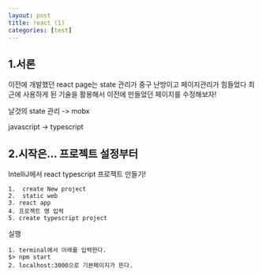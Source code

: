 ```yaml
---
layout: post
title: react (1)
categories: [test]
---
```



1.서론
---
이전에 개발했던 react page는 state 관리가 중구 난방이고 페이지관리가 힘들었다
최근에 사용하게 된 기술을 활용해서 이전에 만들었던 페이지를 수정해보자!

날것의 state 관리 -> mobx 

javascript -> typescript
 
2.시작은... 프로젝트 설정부터
---
IntelliJ에서 react typescript 프로젝트 만들기!
```
1.  create New project
2.  static web 
3. react app
4. 프로젝트 명 입력
5. create typescript project
```

실행
```
1. terminal에서 아래를 입력한다.
$> npm start
2. localhost:3000으로 기본페이지가 뜬다.
```



